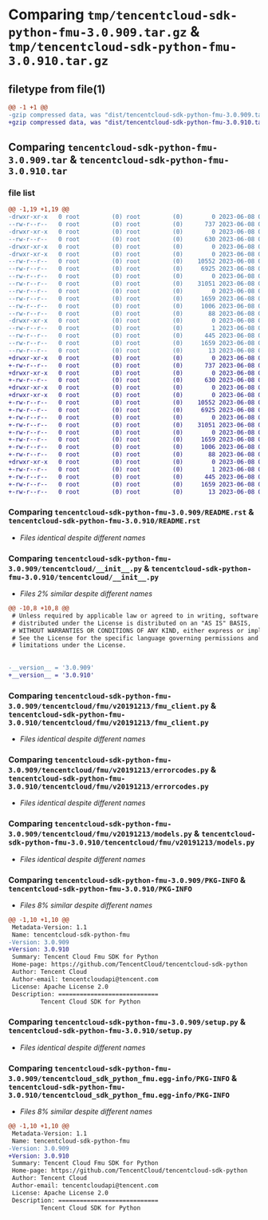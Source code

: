 # Comparing `tmp/tencentcloud-sdk-python-fmu-3.0.909.tar.gz` & `tmp/tencentcloud-sdk-python-fmu-3.0.910.tar.gz`

## filetype from file(1)

```diff
@@ -1 +1 @@
-gzip compressed data, was "dist/tencentcloud-sdk-python-fmu-3.0.909.tar", last modified: Thu Jun  8 00:25:25 2023, max compression
+gzip compressed data, was "dist/tencentcloud-sdk-python-fmu-3.0.910.tar", last modified: Thu Jun  8 09:11:27 2023, max compression
```

## Comparing `tencentcloud-sdk-python-fmu-3.0.909.tar` & `tencentcloud-sdk-python-fmu-3.0.910.tar`

### file list

```diff
@@ -1,19 +1,19 @@
-drwxr-xr-x   0 root         (0) root         (0)        0 2023-06-08 00:25:25.000000 tencentcloud-sdk-python-fmu-3.0.909/
--rw-r--r--   0 root         (0) root         (0)      737 2023-06-08 00:25:25.000000 tencentcloud-sdk-python-fmu-3.0.909/README.rst
-drwxr-xr-x   0 root         (0) root         (0)        0 2023-06-08 00:25:25.000000 tencentcloud-sdk-python-fmu-3.0.909/tencentcloud/
--rw-r--r--   0 root         (0) root         (0)      630 2023-06-08 00:25:25.000000 tencentcloud-sdk-python-fmu-3.0.909/tencentcloud/__init__.py
-drwxr-xr-x   0 root         (0) root         (0)        0 2023-06-08 00:25:25.000000 tencentcloud-sdk-python-fmu-3.0.909/tencentcloud/fmu/
-drwxr-xr-x   0 root         (0) root         (0)        0 2023-06-08 00:25:25.000000 tencentcloud-sdk-python-fmu-3.0.909/tencentcloud/fmu/v20191213/
--rw-r--r--   0 root         (0) root         (0)    10552 2023-06-08 00:25:25.000000 tencentcloud-sdk-python-fmu-3.0.909/tencentcloud/fmu/v20191213/fmu_client.py
--rw-r--r--   0 root         (0) root         (0)     6925 2023-06-08 00:25:25.000000 tencentcloud-sdk-python-fmu-3.0.909/tencentcloud/fmu/v20191213/errorcodes.py
--rw-r--r--   0 root         (0) root         (0)        0 2023-06-08 00:25:25.000000 tencentcloud-sdk-python-fmu-3.0.909/tencentcloud/fmu/v20191213/__init__.py
--rw-r--r--   0 root         (0) root         (0)    31051 2023-06-08 00:25:25.000000 tencentcloud-sdk-python-fmu-3.0.909/tencentcloud/fmu/v20191213/models.py
--rw-r--r--   0 root         (0) root         (0)        0 2023-06-08 00:25:25.000000 tencentcloud-sdk-python-fmu-3.0.909/tencentcloud/fmu/__init__.py
--rw-r--r--   0 root         (0) root         (0)     1659 2023-06-08 00:25:25.000000 tencentcloud-sdk-python-fmu-3.0.909/PKG-INFO
--rw-r--r--   0 root         (0) root         (0)     1006 2023-06-08 00:25:25.000000 tencentcloud-sdk-python-fmu-3.0.909/setup.py
--rw-r--r--   0 root         (0) root         (0)       88 2023-06-08 00:25:25.000000 tencentcloud-sdk-python-fmu-3.0.909/setup.cfg
-drwxr-xr-x   0 root         (0) root         (0)        0 2023-06-08 00:25:25.000000 tencentcloud-sdk-python-fmu-3.0.909/tencentcloud_sdk_python_fmu.egg-info/
--rw-r--r--   0 root         (0) root         (0)        1 2023-06-08 00:25:25.000000 tencentcloud-sdk-python-fmu-3.0.909/tencentcloud_sdk_python_fmu.egg-info/dependency_links.txt
--rw-r--r--   0 root         (0) root         (0)      445 2023-06-08 00:25:25.000000 tencentcloud-sdk-python-fmu-3.0.909/tencentcloud_sdk_python_fmu.egg-info/SOURCES.txt
--rw-r--r--   0 root         (0) root         (0)     1659 2023-06-08 00:25:25.000000 tencentcloud-sdk-python-fmu-3.0.909/tencentcloud_sdk_python_fmu.egg-info/PKG-INFO
--rw-r--r--   0 root         (0) root         (0)       13 2023-06-08 00:25:25.000000 tencentcloud-sdk-python-fmu-3.0.909/tencentcloud_sdk_python_fmu.egg-info/top_level.txt
+drwxr-xr-x   0 root         (0) root         (0)        0 2023-06-08 09:11:27.000000 tencentcloud-sdk-python-fmu-3.0.910/
+-rw-r--r--   0 root         (0) root         (0)      737 2023-06-08 09:11:27.000000 tencentcloud-sdk-python-fmu-3.0.910/README.rst
+drwxr-xr-x   0 root         (0) root         (0)        0 2023-06-08 09:11:27.000000 tencentcloud-sdk-python-fmu-3.0.910/tencentcloud/
+-rw-r--r--   0 root         (0) root         (0)      630 2023-06-08 09:11:27.000000 tencentcloud-sdk-python-fmu-3.0.910/tencentcloud/__init__.py
+drwxr-xr-x   0 root         (0) root         (0)        0 2023-06-08 09:11:27.000000 tencentcloud-sdk-python-fmu-3.0.910/tencentcloud/fmu/
+drwxr-xr-x   0 root         (0) root         (0)        0 2023-06-08 09:11:27.000000 tencentcloud-sdk-python-fmu-3.0.910/tencentcloud/fmu/v20191213/
+-rw-r--r--   0 root         (0) root         (0)    10552 2023-06-08 09:11:27.000000 tencentcloud-sdk-python-fmu-3.0.910/tencentcloud/fmu/v20191213/fmu_client.py
+-rw-r--r--   0 root         (0) root         (0)     6925 2023-06-08 09:11:27.000000 tencentcloud-sdk-python-fmu-3.0.910/tencentcloud/fmu/v20191213/errorcodes.py
+-rw-r--r--   0 root         (0) root         (0)        0 2023-06-08 09:11:27.000000 tencentcloud-sdk-python-fmu-3.0.910/tencentcloud/fmu/v20191213/__init__.py
+-rw-r--r--   0 root         (0) root         (0)    31051 2023-06-08 09:11:27.000000 tencentcloud-sdk-python-fmu-3.0.910/tencentcloud/fmu/v20191213/models.py
+-rw-r--r--   0 root         (0) root         (0)        0 2023-06-08 09:11:27.000000 tencentcloud-sdk-python-fmu-3.0.910/tencentcloud/fmu/__init__.py
+-rw-r--r--   0 root         (0) root         (0)     1659 2023-06-08 09:11:27.000000 tencentcloud-sdk-python-fmu-3.0.910/PKG-INFO
+-rw-r--r--   0 root         (0) root         (0)     1006 2023-06-08 09:11:27.000000 tencentcloud-sdk-python-fmu-3.0.910/setup.py
+-rw-r--r--   0 root         (0) root         (0)       88 2023-06-08 09:11:27.000000 tencentcloud-sdk-python-fmu-3.0.910/setup.cfg
+drwxr-xr-x   0 root         (0) root         (0)        0 2023-06-08 09:11:27.000000 tencentcloud-sdk-python-fmu-3.0.910/tencentcloud_sdk_python_fmu.egg-info/
+-rw-r--r--   0 root         (0) root         (0)        1 2023-06-08 09:11:27.000000 tencentcloud-sdk-python-fmu-3.0.910/tencentcloud_sdk_python_fmu.egg-info/dependency_links.txt
+-rw-r--r--   0 root         (0) root         (0)      445 2023-06-08 09:11:27.000000 tencentcloud-sdk-python-fmu-3.0.910/tencentcloud_sdk_python_fmu.egg-info/SOURCES.txt
+-rw-r--r--   0 root         (0) root         (0)     1659 2023-06-08 09:11:27.000000 tencentcloud-sdk-python-fmu-3.0.910/tencentcloud_sdk_python_fmu.egg-info/PKG-INFO
+-rw-r--r--   0 root         (0) root         (0)       13 2023-06-08 09:11:27.000000 tencentcloud-sdk-python-fmu-3.0.910/tencentcloud_sdk_python_fmu.egg-info/top_level.txt
```

### Comparing `tencentcloud-sdk-python-fmu-3.0.909/README.rst` & `tencentcloud-sdk-python-fmu-3.0.910/README.rst`

 * *Files identical despite different names*

### Comparing `tencentcloud-sdk-python-fmu-3.0.909/tencentcloud/__init__.py` & `tencentcloud-sdk-python-fmu-3.0.910/tencentcloud/__init__.py`

 * *Files 2% similar despite different names*

```diff
@@ -10,8 +10,8 @@
 # Unless required by applicable law or agreed to in writing, software
 # distributed under the License is distributed on an "AS IS" BASIS,
 # WITHOUT WARRANTIES OR CONDITIONS OF ANY KIND, either express or implied.
 # See the License for the specific language governing permissions and
 # limitations under the License.
 
 
-__version__ = '3.0.909'
+__version__ = '3.0.910'
```

### Comparing `tencentcloud-sdk-python-fmu-3.0.909/tencentcloud/fmu/v20191213/fmu_client.py` & `tencentcloud-sdk-python-fmu-3.0.910/tencentcloud/fmu/v20191213/fmu_client.py`

 * *Files identical despite different names*

### Comparing `tencentcloud-sdk-python-fmu-3.0.909/tencentcloud/fmu/v20191213/errorcodes.py` & `tencentcloud-sdk-python-fmu-3.0.910/tencentcloud/fmu/v20191213/errorcodes.py`

 * *Files identical despite different names*

### Comparing `tencentcloud-sdk-python-fmu-3.0.909/tencentcloud/fmu/v20191213/models.py` & `tencentcloud-sdk-python-fmu-3.0.910/tencentcloud/fmu/v20191213/models.py`

 * *Files identical despite different names*

### Comparing `tencentcloud-sdk-python-fmu-3.0.909/PKG-INFO` & `tencentcloud-sdk-python-fmu-3.0.910/PKG-INFO`

 * *Files 8% similar despite different names*

```diff
@@ -1,10 +1,10 @@
 Metadata-Version: 1.1
 Name: tencentcloud-sdk-python-fmu
-Version: 3.0.909
+Version: 3.0.910
 Summary: Tencent Cloud Fmu SDK for Python
 Home-page: https://github.com/TencentCloud/tencentcloud-sdk-python
 Author: Tencent Cloud
 Author-email: tencentcloudapi@tencent.com
 License: Apache License 2.0
 Description: ============================
         Tencent Cloud SDK for Python
```

### Comparing `tencentcloud-sdk-python-fmu-3.0.909/setup.py` & `tencentcloud-sdk-python-fmu-3.0.910/setup.py`

 * *Files identical despite different names*

### Comparing `tencentcloud-sdk-python-fmu-3.0.909/tencentcloud_sdk_python_fmu.egg-info/PKG-INFO` & `tencentcloud-sdk-python-fmu-3.0.910/tencentcloud_sdk_python_fmu.egg-info/PKG-INFO`

 * *Files 8% similar despite different names*

```diff
@@ -1,10 +1,10 @@
 Metadata-Version: 1.1
 Name: tencentcloud-sdk-python-fmu
-Version: 3.0.909
+Version: 3.0.910
 Summary: Tencent Cloud Fmu SDK for Python
 Home-page: https://github.com/TencentCloud/tencentcloud-sdk-python
 Author: Tencent Cloud
 Author-email: tencentcloudapi@tencent.com
 License: Apache License 2.0
 Description: ============================
         Tencent Cloud SDK for Python
```

